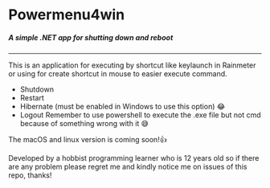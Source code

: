 # Powermenu4win
##### A simple .NET app for shutting down and reboot
---
This is an application for executing by shortcut like keylaunch in Rainmeter or using for create shortcut in mouse to easier execute command.
- Shutdown 
- Restart 
- Hibernate (must be enabled in Windows to use this option) 😂
- Logout
Remember to use powershell to execute the .exe file but not cmd because of something wrong with it 😅

The macOS and linux version is coming soon!👍 

Developed by a hobbist programming learner who is 12 years old so if there are any problem please regret me and kindly notice me on issues of this repo, thanks!
